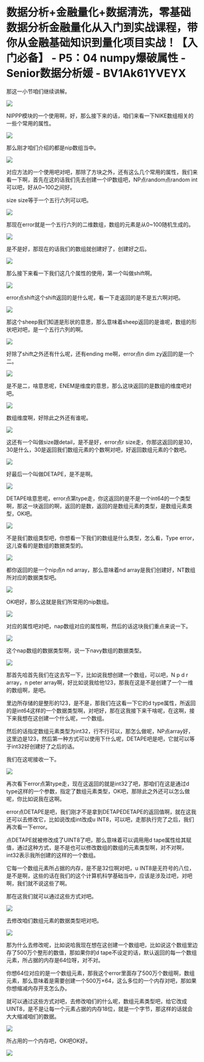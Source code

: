 # 数据分析+金融量化+数据清洗，零基础数据分析金融量化从入门到实战课程，带你从金融基础知识到量化项目实战！【入门必备】 - P5：04 numpy爆破属性 - Senior数据分析媛 - BV1Ak61YVEYX

那这一小节咱们继续讲解。

![](img/3ecd8a5b5f8dfc4b0bb9566daff8781e_1.png)

NIPPP模块的一个使用啊，好，那么接下来的话，咱们来看一下NIKE数组相关的一些个常用的属性。

![](img/3ecd8a5b5f8dfc4b0bb9566daff8781e_3.png)

那么刚才咱们介绍的都是nip数组当中。

![](img/3ecd8a5b5f8dfc4b0bb9566daff8781e_5.png)

对应方法的一个使用吧对吧，那除了方块之外，还有这么几个常用的属性，我们来看一下啊，首先在这的话我们先去创建一个IP数组吧，NP点random点random int可以吧，好从0~100之间好。

size size等于一个五行六列可以吧。

![](img/3ecd8a5b5f8dfc4b0bb9566daff8781e_7.png)

那现在error就是一个五行六列的二维数组，数组的元素是从0~100随机生成的。

![](img/3ecd8a5b5f8dfc4b0bb9566daff8781e_9.png)

是不是好，那现在的话我们的数组就创建好了，创建好之后。

![](img/3ecd8a5b5f8dfc4b0bb9566daff8781e_11.png)

那么接下来看一下我们这几个属性的使用，第一个叫做shift啊。

![](img/3ecd8a5b5f8dfc4b0bb9566daff8781e_13.png)

error点shift这个shift返回的是什么呢，看一下走返回的是不是五六啊对吧。

![](img/3ecd8a5b5f8dfc4b0bb9566daff8781e_15.png)

那这个sheep我们知道是形状的意思，那么意味着sheep返回的是谁呢，数组的形状吧对吧，是一个五行六列的啊。



![](img/3ecd8a5b5f8dfc4b0bb9566daff8781e_17.png)

好除了shift之外还有什么呢，还有ending me啊，error点n dim zy返回的是一个二。



![](img/3ecd8a5b5f8dfc4b0bb9566daff8781e_19.png)

是不是二，啥意思呢，ENEM是维度的意思，那么这块返回的是数组的维度吧对吧。

![](img/3ecd8a5b5f8dfc4b0bb9566daff8781e_21.png)

数组维度啊，好除此之外还有谁呢。

![](img/3ecd8a5b5f8dfc4b0bb9566daff8781e_23.png)

这还有一个叫做size跟detail，是不是好，error点r size走，你那这返回的是30，30是什么，30是返回我们数组元素的个数啊对吧，好返回数组元素的个数吧。



![](img/3ecd8a5b5f8dfc4b0bb9566daff8781e_25.png)

好最后一个叫做DETAPE，是不是啊。

![](img/3ecd8a5b5f8dfc4b0bb9566daff8781e_27.png)

DETAPE啥意思呢，error点第type走，你这返回的是不是一个int64的一个类型啊，那这一块返回的啊，返回的是数，返回的是数组元素的类型，是数组元素类型，OK吧。



![](img/3ecd8a5b5f8dfc4b0bb9566daff8781e_29.png)

不是我们数组类型吧，你想看一下我们的数组是什么类型，怎么看，Type error，这儿查看的是数组的数据类型的。



![](img/3ecd8a5b5f8dfc4b0bb9566daff8781e_31.png)

都你返回的是一个nip点n nd array，那么意味着nd array是我们创建好，NT数组所对应的数据类型吧。



![](img/3ecd8a5b5f8dfc4b0bb9566daff8781e_33.png)

OK吧好，那么这就是我们所常用的nip数组。

![](img/3ecd8a5b5f8dfc4b0bb9566daff8781e_35.png)

对应的属性吧对吧，nap数组对应的属性啊，然后的话这块我们重点来说一下。

![](img/3ecd8a5b5f8dfc4b0bb9566daff8781e_37.png)

这个nap数组的数据类型啊，说一下navy数组的数据类型。

![](img/3ecd8a5b5f8dfc4b0bb9566daff8781e_39.png)

那首先哈首先我们在这去写一下，比如说我想创建一个数组，可以吧，N p d r array，n peter array啊，好比如说我给他123，那我在这是不是创建了一个一维的数组啊，是吧。

里边所存储的是整形的123，是不是，那我们在这看一下它的d type属性，所返回的是int64这样的一个数据类型啊，对吧好，那在这我接下来干啥呢，在这啊，接下来我想在这创建一个什么呢，一个数组。

然后的话指定数组元素类型为int32，行不行可以，那怎么做呢，NP点array好，这里边是123，然后第一种方式可以使用下什么呢，DETAPE吧是吧，它就可以等于int32好创建好了之后的话。

我们在这呢接收一下。

![](img/3ecd8a5b5f8dfc4b0bb9566daff8781e_41.png)

再次看下error点第type走，现在这返回的就是int32了吧，那咱们在这是通过d type这样的一个参数，指定了数组元素类型，OK吧，那除此之外还可以怎么做呢，你比如说我在这啊。

error点DETAPE是吧，我们刚才不是拿到DETAPEDETAPE的返回值啊，就在这我还可以去修改它，比如说改成int改成u INT8，可以吧，走那执行完了之后，我们再次看一下error。

点DETAPE就被修改成了UINT8了吧，那么意味着可以调用用d tape属性给其赋值，通过这种方式，是不是也可以修改数组的数组的元素类型啊，对不对啊，int32表示我所创建的这样的一个数组。

它每一个数组元素所占据的内存，是不是32位啊对吧，u INT8是无符号的八位，是不是啊，这些的话在我们的这个计算机科学基础当中，应该是涉及过吧，对吧啊，我们就不说这些了啊。

那在这我们就可以通过这些方式对吧。

![](img/3ecd8a5b5f8dfc4b0bb9566daff8781e_43.png)

去修改咱们数组元素的数据类型吧对吧。

![](img/3ecd8a5b5f8dfc4b0bb9566daff8781e_45.png)

那为什么去修改呢，比如说哈我现在想在这创建一个数组吧，比如说这个数组里边存了500万个整形的数值，那如果你的d tape不设定的话，默认返回的每一个数组元素，所占据的内存是64位呀，对不对。

你想64位对应的是一个数组元素，那我这个error里面存了500万个数组啊，数组元素，那么意味着是需要创建一个500万×64，这么多位的一个内存对吧，那如果你想缩减内存开支怎么办。

就可以通过这些方式对吧，去修改咱们的什么呢，数组元素类型吧，给它改成UINT8，是不是让每一个元素占据的内存18位，就是一个字节，那这样的话就会大大缩减咱们的数据。



![](img/3ecd8a5b5f8dfc4b0bb9566daff8781e_47.png)

所占用的一个内存吧，OK吧OK好。

![](img/3ecd8a5b5f8dfc4b0bb9566daff8781e_49.png)